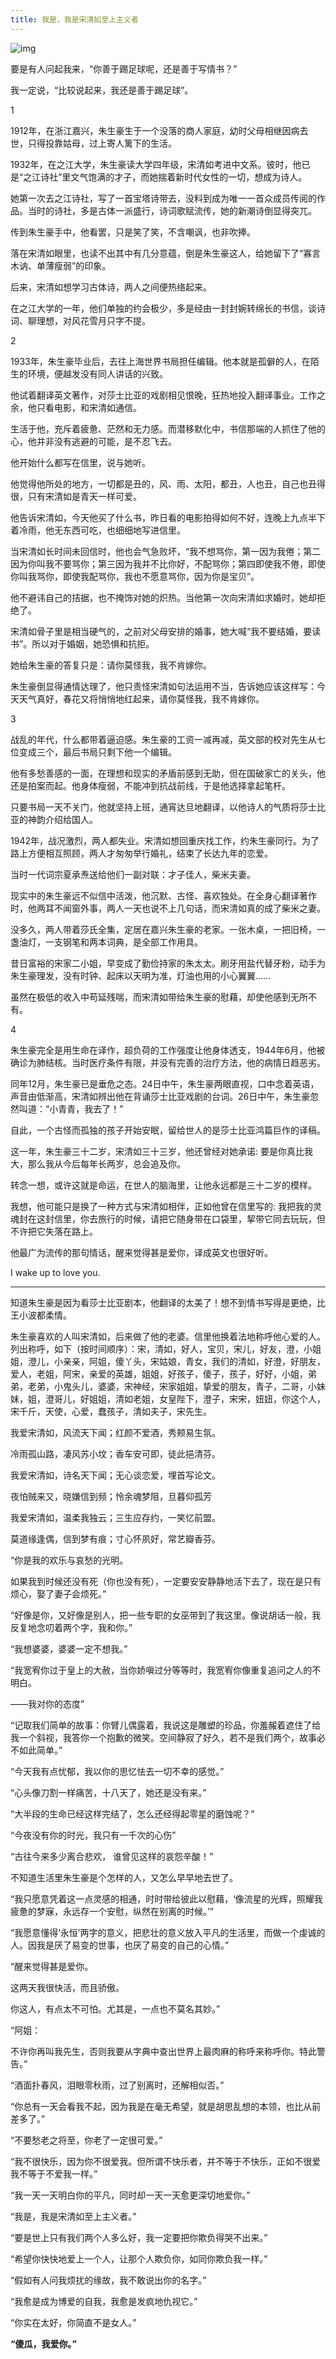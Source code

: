 ```yaml
---
title: 我是，我是宋清如至上主义者
---
```

![img](https://cn.mcecy.com/image/20230103/59338badbeb1c4880597fa8840e2534d.jpeg)

要是有人问起我来，“你善于踢足球呢，还是善于写情书？”

我一定说，“比较说起来，我还是善于踢足球”。

1

1912年，在浙江嘉兴，朱生豪生于一个没落的商人家庭，幼时父母相继因病去世，只得投靠姑母，过上寄人篱下的生活。

1932年，在之江大学，朱生豪读大学四年级，宋清如考进中文系。彼时，他已是“之江诗社”里文气饱满的才子，而她揣着新时代女性的一切，想成为诗人。

她第一次去之江诗社，写了一首宝塔诗带去，没料到成为唯一一首众成员传阅的作品。当时的诗社，多是古体一派盛行，诗词歌赋流传，她的新潮诗倒显得突兀。

传到朱生豪手中，他看罢，只是笑了笑，不含嘲讽，也非吹捧。

落在宋清如眼里，也读不出其中有几分意蕴，倒是朱生豪这人，给她留下了“寡言木讷、单薄瘦弱”的印象。

后来，宋清如想学习古体诗，两人之间便热络起来。

在之江大学的一年，他们单独的约会极少，多是经由一封封婉转绵长的书信，谈诗词、聊理想，对风花雪月只字不提。

2

1933年，朱生豪毕业后，去往上海世界书局担任编辑。他本就是孤僻的人，在陌生的环境，便越发没有同人讲话的兴致。

他试着翻译英文著作，对莎士比亚的戏剧相见恨晚，狂热地投入翻译事业。工作之余，他只看电影，和宋清如通信。

生活于他，充斥着疲惫、茫然和无力感。而潜移默化中，书信那端的人抓住了他的心，他并非没有逃避的可能，是不忍飞去。

他开始什么都写在信里，说与她听。

他觉得他所处的地方，一切都是丑的，风、雨、太阳，都丑，人也丑，自己也丑得很，只有宋清如是青天一样可爱。

他告诉宋清如，今天他买了什么书，昨日看的电影拍得如何不好，连晚上九点半下着冷雨，他无东西可吃，也细细地写进信里。

当宋清如长时间未回信时，他也会气急败坏，“我不想骂你，第一因为我倦；第二因为你叫我不要骂你；第三因为我并不比你好，不配骂你；第四即使我不倦，即使你叫我骂你，即使我配骂你，我也不愿意骂你，因为你是宝贝”。

他不避讳自己的拮据，也不掩饰对她的炽热。当他第一次向宋清如求婚时，她却拒绝了。

宋清如骨子里是相当硬气的，之前对父母安排的婚事，她大喊“我不要结婚，要读书”。所以对于婚姻，她恐惧和抗拒。

她给朱生豪的答复只是：请你莫怪我，我不肯嫁你。

朱生豪倒显得通情达理了，他只责怪宋清如句法运用不当，告诉她应该这样写：今天天气真好，春花又将悄悄地红起来，请你莫怪我，我不肯嫁你。

3

战乱的年代，什么都带着逼迫感。朱生豪的工资一减再减，英文部的校对先生从七位变成三个，最后书局只剩下他一个编辑。

他有多愁善感的一面，在理想和现实的矛盾前感到无助，但在国破家亡的关头，他还是拍案而起。他身体瘦弱，不能冲到抗战前线，于是他选择拿起笔杆。

只要书局一天不关门，他就坚持上班，通宵达旦地翻译，以他诗人的气质将莎士比亚的神韵介绍给国人。

1942年，战况激烈，两人都失业。宋清如想回重庆找工作，约朱生豪同行。为了路上方便相互照顾，两人才匆匆举行婚礼，结束了长达九年的恋爱。

当时一代词宗夏承焘送给他们一副对联：才子佳人，柴米夫妻。

现实中的朱生豪远不似信中活泼，他沉默、古怪、喜欢独处。在全身心翻译著作时，他两耳不闻窗外事，两人一天也说不上几句话，而宋清如真的成了柴米之妻。

没多久，两人带着莎氏全集，定居在嘉兴朱生豪的老家。一张木桌，一把旧椅，一盏油灯，一支钢笔和两本词典，是全部工作用具。

昔日富裕的宋家二小姐，早变成了勤俭持家的朱太太。刷牙用盐代替牙粉，动手为朱生豪理发，没有时钟、起床以天明为准，灯油也用的小心翼翼……

虽然在极低的收入中苟延残喘，而宋清如带给朱生豪的慰藉，却使他感到无所不有。

4

朱生豪完全是用生命在译作，超负荷的工作强度让他身体透支，1944年6月，他被确诊为肺结核。当时医疗条件有限，并没有完善的治疗方法，他的病情日趋恶劣。

同年12月，朱生豪已是垂危之态。24日中午，朱生豪两眼直视，口中念着英语，声音由低渐高，宋清如辨出他在背诵莎士比亚戏剧的台词。26日中午，朱生豪忽然叫道：“小青青，我去了！”

自此，一个古怪而孤独的孩子开始安眠，留给世人的是莎士比亚鸿篇巨作的译稿。

这一年，朱生豪三十二岁，宋清如三十三岁，他还曾经对她承诺: 要是你真比我大，那么我从今后每年长两岁，总会追及你。

转念一想，或许这就是命运，在世人的脑海里，让他永远都是三十二岁的模样。

我想，他可能只是换了一种方式与宋清如相伴，正如他曾在信里写的: 我把我的灵魂封在这封信里，你去旅行的时候，请把它随身带在口袋里，挈带它同去玩玩，但不许把它失落在路上。

他最广为流传的那句情话，醒来觉得甚是爱你，译成英文也很好听。

I wake up to love you.

***

知道朱生豪是因为看莎士比亚剧本，他翻译的太美了！想不到情书写得是更绝，比王小波都柔情。

朱生豪喜欢的人叫宋清如，后来做了他的老婆。信里他换着法地称呼他心爱的人。列出称呼，如下（按时间顺序）：宋，清如，好人，宝贝，宋儿，好友，澄，小姐姐，澄儿，小亲亲，阿姐，傻丫头，宋姑娘，青女，我们的清如，好澄，好朋友，爱人，老姐，阿宋，亲爱的英雄，姐姐，好孩子，傻子，孩子，好好，小姐，弟弟，老弟，小鬼头儿，婆婆，宋神经，宋家姐姐，挚爱的朋友，青子，二哥，小妹妹，姐，澄哥儿，好姐姐，清如老姐，女皇陛下，澄子，宋宋，妞妞，你这个人，宋千斤，天使，心爱，蠢孩子，清如夫子，宋先生。

我爱宋清如，风流天下闻；红颜不爱酒，秀颊易生氛。

冷雨孤山路，凄风苏小坟；香车安可即，徒此挹清芬。

我爱宋清如，诗名天下闻；无心谈恋爱，埋首写论文。

夜怕贼来又，晓嫌信到频；怜余魂梦阻，旦暮仰孤芳

我爱宋清如，温柔我独云；三生应存约，一笑忆前盟。

莫道缘逢偶，信到梦有痕；寸心怀夙好，常艺瓣香芬。

“你是我的欢乐与哀愁的光明。

如果我到时候还没有死（你也没有死），一定要安安静静地活下去了，现在是只有烦心，娶了妻子会烦死。”

“好像是你，又好像是别人，把一些专职的女巫带到了我这里。像说胡话一般，我反复地念叨着两个字，我和你。”

“我想婆婆，婆婆一定不想我。”

“我宽宥你过于皇上的大赦，当你娇嗔过分等等时，我宽宥你像重复追问之人的不明白。

——我对你的态度”

“记取我们简单的故事：你臂儿偶露着，我说这是雕塑的珍品，你羞赧着遮住了给我一个斜视，我答你一个抱歉的微笑。空间静寂了好久，若不是我们两个，故事必不如此简单。”

“今天我有点忧郁，我以你的思忆怯去一切不幸的感觉。”

“心头像刀割一样痛苦，十八天了，她还是没有来。”

“大半段的生命已经这样完结了，怎么还经得起零星的磨蚀呢？”

“今夜没有你的时光，我只有一千次的心伤”

“古往今来多少离合悲欢， 谁曾见这样的哀怨辛酸！”

不知道生活里朱生豪是个怎样的人，又怎么早早地去世了。

“我只愿意凭着这一点灵感的相通，时时带给彼此以慰藉，‘像流星的光辉，照耀我疲惫的梦寐，永远存一个安慰，纵然在别离的时候。’”

“我愿意懂得‘永恒’两字的意义，把悲壮的意义放入平凡的生活里，而做一个虔诚的人。因我是厌了易变的世事，也厌了易变的自己的心情。”

“醒来觉得甚是爱你。

这两天我很快活，而且骄傲。

你这人，有点太不可怕。尤其是，一点也不莫名其妙。”

“阿姐：

不许你再叫我先生，否则我要从字典中查出世界上最肉麻的称呼来称呼你。特此警告。”

“酒面扑春风，泪眼零秋雨，过了别离时，还解相似否。”

“你总有一天会看我不起，因为我是在毫无希望，就是胡思乱想的本领，也比从前差多了。”

“不要愁老之将至，你老了一定很可爱。”

“我不很快乐，因为你不很爱我。但所谓不快乐者，并不等于不快乐，正如不很爱我不等于不爱我一样。”

“我一天一天明白你的平凡，同时却一天一天愈更深切地爱你。”

“我是，我是宋清如至上主义者。”

“要是世上只有我们两个人多么好，我一定要把你欺负得哭不出来。”

“希望你快快地爱上一个人，让那个人欺负你，如同你欺负我一样。”

“假如有人问我烦扰的缘故，我不敢说出你的名字。”

“我愈是成为博爱的自我，我愈是发疯地仇视它。”

“你实在太好，你简直不是女人。”

**“傻瓜，我爱你。”**
